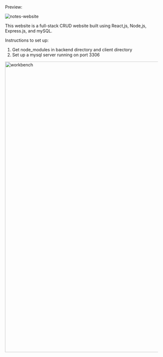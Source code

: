 Preview: 

![notes-website](https://github.com/aryangorwade/notes-website/assets/59902282/2758cb76-e932-466f-b6dd-6cd7b985ed88)

This website is a full-stack CRUD website built using React,js, Node,js, Express.js, and mySQL. 


Instructions to set up: 

1) Get node_modules in backend directory and client directory
2) Set up a mysql server running on port 3306

<img width="960" alt="workbench" src="https://github.com/aryangorwade/notes-website/assets/59902282/814456ef-1a79-49a1-a52f-cbec988ff90c">
